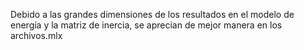
Debido a las grandes dimensiones de los resultados en el modelo de energía y la matriz de inercia, se aprecian de mejor manera en los archivos.mlx
